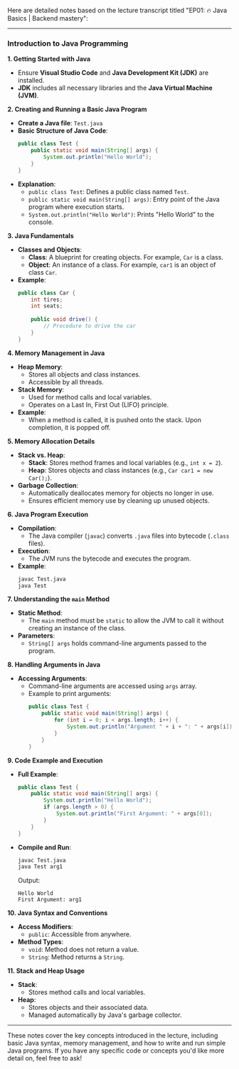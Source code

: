 Here are detailed notes based on the lecture transcript titled "EP01: 🔥 Java Basics | Backend mastery":

---

### **Introduction to Java Programming**

**1. Getting Started with Java**
   - Ensure **Visual Studio Code** and **Java Development Kit (JDK)** are installed.
   - **JDK** includes all necessary libraries and the **Java Virtual Machine (JVM)**.

**2. Creating and Running a Basic Java Program**
   - **Create a Java file**: `Test.java`
   - **Basic Structure of Java Code**:
     ```java
     public class Test {
         public static void main(String[] args) {
             System.out.println("Hello World");
         }
     }
     ```
   - **Explanation**:
     - `public class Test`: Defines a public class named `Test`.
     - `public static void main(String[] args)`: Entry point of the Java program where execution starts.
     - `System.out.println("Hello World")`: Prints "Hello World" to the console.

**3. Java Fundamentals**
   - **Classes and Objects**:
     - **Class**: A blueprint for creating objects. For example, `Car` is a class.
     - **Object**: An instance of a class. For example, `car1` is an object of class `Car`.
   - **Example**:
     ```java
     public class Car {
         int tires;
         int seats;
         
         public void drive() {
             // Procedure to drive the car
         }
     }
     ```

**4. Memory Management in Java**
   - **Heap Memory**:
     - Stores all objects and class instances.
     - Accessible by all threads.
   - **Stack Memory**:
     - Used for method calls and local variables.
     - Operates on a Last In, First Out (LIFO) principle.
   - **Example**:
     - When a method is called, it is pushed onto the stack. Upon completion, it is popped off.

**5. Memory Allocation Details**
   - **Stack vs. Heap**:
     - **Stack**: Stores method frames and local variables (e.g., `int x = 2`).
     - **Heap**: Stores objects and class instances (e.g., `Car car1 = new Car();`).
   - **Garbage Collection**:
     - Automatically deallocates memory for objects no longer in use.
     - Ensures efficient memory use by cleaning up unused objects.

**6. Java Program Execution**
   - **Compilation**:
     - The Java compiler (`javac`) converts `.java` files into bytecode (`.class` files).
   - **Execution**:
     - The JVM runs the bytecode and executes the program.
   - **Example**:
     ```bash
     javac Test.java
     java Test
     ```

**7. Understanding the `main` Method**
   - **Static Method**:
     - The `main` method must be `static` to allow the JVM to call it without creating an instance of the class.
   - **Parameters**:
     - `String[] args` holds command-line arguments passed to the program.

**8. Handling Arguments in Java**
   - **Accessing Arguments**:
     - Command-line arguments are accessed using `args` array.
     - Example to print arguments:
       ```java
       public class Test {
           public static void main(String[] args) {
               for (int i = 0; i < args.length; i++) {
                   System.out.println("Argument " + i + ": " + args[i]);
               }
           }
       }
       ```

**9. Code Example and Execution**
   - **Full Example**:
     ```java
     public class Test {
         public static void main(String[] args) {
             System.out.println("Hello World");
             if (args.length > 0) {
                 System.out.println("First Argument: " + args[0]);
             }
         }
     }
     ```
   - **Compile and Run**:
     ```bash
     javac Test.java
     java Test arg1
     ```
     Output:
     ```
     Hello World
     First Argument: arg1
     ```

**10. Java Syntax and Conventions**
   - **Access Modifiers**:
     - `public`: Accessible from anywhere.
   - **Method Types**:
     - `void`: Method does not return a value.
     - `String`: Method returns a `String`.

**11. Stack and Heap Usage**
   - **Stack**:
     - Stores method calls and local variables.
   - **Heap**:
     - Stores objects and their associated data.
     - Managed automatically by Java's garbage collector.

---

These notes cover the key concepts introduced in the lecture, including basic Java syntax, memory management, and how to write and run simple Java programs. If you have any specific code or concepts you'd like more detail on, feel free to ask!